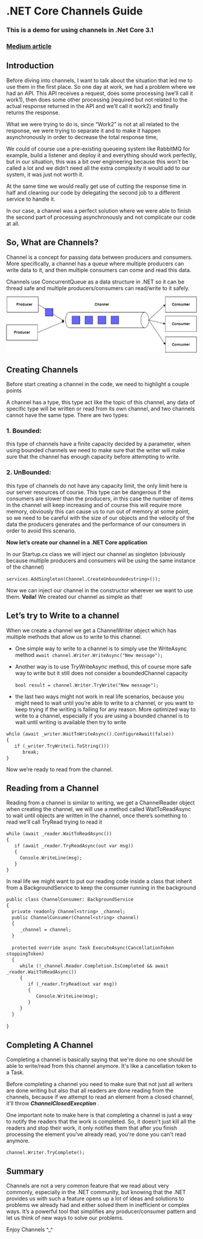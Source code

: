 # .NET Core Channels Guide
### This is a demo for using channels in .Net Core 3.1
### [Medium article](https://medium.com/@paulahomsi_50101/net-channels-a21198e7103c)

## Introduction
Before diving into channels, I want to talk about the situation that led me to use them in the first place. So one day at work, we had a problem where we had an API. This API receives a request, does some processing (we’ll call it work1), then does some other processing (required but not related to the actual response returned in the API and we’ll call it work2) and finally returns the response.

What we were trying to do is, since “Work2” is not at all related to the response, we were trying to separate it and to make it happen asynchronously in order to decrease the total response time,

We could of course use a pre-existing queueing system like RabbitMQ for example, build a listener and deploy it and everything should work perfectly, but in our situation, this was a bit over engineering because this won’t be called a lot and we didn’t need all the extra complexity it would add to our system, it was just not worth it.

At the same time we would really get use of cutting the response time in half and cleaning our code by delegating the second job to a different service to handle it.

In our case, a channel was a perfect solution where we were able to finish the second part of processing asynchronously and not complicate our code at all.

## So, What are Channels?
Channel is a concept for passing data between producers and consumers. More specifically, a channel has a queue where multiple producers can write data to it, and then multiple consumers can come and read this data.

Channels use ConcurrentQueue as a data structure in .NET so it can be thread safe and multiple producers/consumers can read/write to it safely.

![Channel concept](DotNetChannels/assets/channels.png)

## Creating Channels
Before start creating a channel in the code, we need to highlight a couple points

A channel has a type, this type act like the topic of this channel, any data of specific type will be written or read from its own channel, and two channels cannot have the same type. There are two types:
### 1. Bounded:
  this type of channels have a finite capacity decided by a parameter, when using bounded channels we need to make sure that the writer will make sure that the channel has enough capacity before attempting to write.

### 2. UnBounded: 
  this type of channels do not have any capacity limit, the only limit here is our server resources of course.
This type can be dangerous if the consumers are slower than the producers, in this case the number of items in the channel will keep increasing and of course this will require more memory, obviously this can cause us to run out of memory at some point, so we need to be careful with the size of our objects and the velocity of the data the producers generates and the performance of our consumers in order to avoid this scenario.

**Now let’s create our channel in a .NET Core application**

In our Startup.cs class we will inject our channel as singleton (obviously because multiple producers and consumers will be using the same instance of the channel)

`services.AddSingleton(Channel.CreateUnbounded<string>());`

Now we can inject our channel in the constructor wherever we want to use them. **Voila!** We created our channel as simple as that!

## Let’s try to Write to a channel
When we create a channel we get a ChannelWriter object which has multiple methods that allow us to write to this channel.

- One simple way to write to a channel is to simply use the WriteAsync method
  `await channel.Writer.WriteAsync("New message");`
  
- Another way is to use TryWriteAsync method, this of course more safe way to write but it still does not consider a boundedChannel capacity

  `bool result = channel.Writer.TryWrite("New message");`
  
- the last two ways might not work in real life scenarios, because you might need to wait until you’re able to write to a channel, or you want to keep trying if the writing is failing for any reason. More optimized way to write to a channel, especially if you are using a bounded channel is to wait until writing is available then try to write

```
while (await _writer.WaitToWriteAsync().ConfigureAwait(false))
{
   if (_writer.TryWrite(i.ToString()))
      break;
}
```
  
Now we’re ready to read from the channel.

## Reading from a Channel
Reading from a channel is similar to writing, we get a ChannelReader object when creating the channel, we will use a method called WaitToReadAsync to wait until objects are written in the channel, once there’s something to read we’ll call TryRead trying to read it

```
while (await _reader.WaitToReadAsync())
{
   if (await _reader.TryReadAsync(out var msg))
   {
     Console.WriteLine(msg);
   }
}
```

In real life we might want to put our reading code inside a class that inherit from a BackgroundService to keep the consumer running in the background

 ```
public class ChannelConsumer: BackgroundService
{
   private readonly Channel<string> _channel;
   public ChannelConsumer(Channel<string> channel)
   {
      _channel = channel;
   }
  
   protected override async Task ExecuteAsync(CancellationToken stoppingToken)
   {
      while (!_channel.Reader.Completion.IsCompleted && await _reader.WaitToReadAsync())
      {
         if (_reader.TryRead(out var msg))
         {
            Console.WriteLine(msg);
         }
      }
   }
  
}

```

## Completing A Channel

Completing a channel is basically saying that we're done no one should be able to write/read from this channel anymore. It's like a cancellation token to a Task.

Before completing a channel you need to make sure that not just all writers are done writing but also that all readers are done reading from the channels, because if we attempt to read an element from a closed channel, it'll throw _**ChannelClosedExecption**_ .

One important note to make here is that completing a channel is just a way to notify the readers that the work is completed. So, it doesn't just kill all the readers and stop their work, it only notifies them that after you finish processing the element you've already read, you're done you can't read anymore.

```
channel.Writer.TryComplete();
```

## Summary
Channels are not a very common feature that we read about very commonly, especially in the .NET community, but knowing that the .NET provides us with such a feature opens up a lot of ideas and solutions to problems we already had and either solved them in inefficient or complex ways. It’s a powerful tool that simplifies any producer/consumer pattern and let us think of new ways to solve our problems.

Enjoy Channels ^_^
